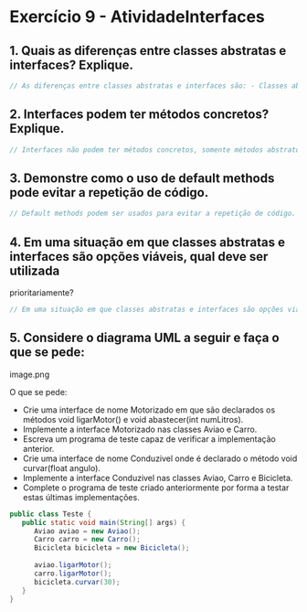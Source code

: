 # Exercício 9 - AtividadeInterfaces

## 1. Quais as diferenças entre classes abstratas e interfaces? Explique.

```java
// As diferenças entre classes abstratas e interfaces são: - Classes abstratas podem ter métodos concretos, diferentemente de interfaces., - Classes abstratas podem ter atributos, diferentemente de interfaces., - Classes abstratas podem ter métodos privados, diferentemente de interfaces.
```

## 2. Interfaces podem ter métodos concretos? Explique.

```java
// Interfaces não podem ter métodos concretos, somente métodos abstratos.
```

## 3. Demonstre como o uso de default methods pode evitar a repetição de código.

```java
// Default methods podem ser usados para evitar a repetição de código. Por exemplo, se uma interface tem um método que é implementado de maneira semelhante em todas as classes que a implementam, é possível usar um método default para evitar a repetição de código.
```

## 4. Em uma situação em que classes abstratas e interfaces são opções viáveis, qual deve ser utilizada
prioritariamente?

```java
// Em uma situação em que classes abstratas e interfaces são opções viáveis, deve-se utilizar a classe abstrata.
```

## 5. Considere o diagrama UML a seguir e faça o que se pede:

image.png

O que se pede:
- Crie uma interface de nome Motorizado em que são declarados os métodos void ligarMotor()
e void abastecer(int numLitros).
- Implemente a interface Motorizado nas classes Aviao e Carro.
- Escreva um programa de teste capaz de verificar a implementação anterior.
- Crie uma interface de nome Conduzivel onde é declarado o método void curvar(float angulo).
- Implemente a interface Conduzivel nas classes Aviao, Carro e Bicicleta.
- Complete o programa de teste criado anteriormente por forma a testar estas últimas
implementações.

```java
public class Teste {
   public static void main(String[] args) {
      Aviao aviao = new Aviao();
      Carro carro = new Carro();
      Bicicleta bicicleta = new Bicicleta();
      
      aviao.ligarMotor();
      carro.ligarMotor();
      bicicleta.curvar(30);
   }
}
```
